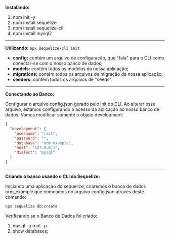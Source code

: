 **Instalando:**

1. npm init -y
2. npm install sequelize
3. npm install sequelize-cli
4. npm install mysql2

<hr />

**Utilizando:** `npx sequelize-cli init`

- **config:** contém um arquivo de configuração, que "fala" para o CLI como conectar-se com o nosso banco de dados;
- **models:** contém todos os modelos da nossa aplicação;
- **migrations:** contém todos os arquivos de migração da nossa aplicação;
- **seeders:** contém todos os arquivos de "seeds".

<hr />

**Conectando ao Banco:**

Configurar o arquivo config.json gerado pelo init do CLI. Ao alterar esse arquivo, estamos configurando o acesso da aplicação ao nosso banco de dados. Vamos modificar somente o objeto development:
```json
{
  "development": {
    "username": "root",
    "password": "",
    "database": "orm_example",
    "host": "127.0.0.1",
    "dialect": "mysql"
  }
}
```

<hr />

**Criando o banco usando o CLI do Sequelize:**

Iniciando uma aplicação do sequelize, criaremos o banco de dados orm_example que nomeamos no arquivo config.json através deste comando:
```
npx sequelize db:create
```

Verificando se o Banco de Dados foi criado:

1. mysql -u root -p
2. show databases;
